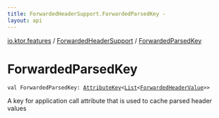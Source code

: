 ```yaml
---
title: ForwardedHeaderSupport.ForwardedParsedKey - 
layout: api
---
```


<div class='api-docs-breadcrumbs'><a href="../index.html">io.ktor.features</a> / <a href="index.html">ForwardedHeaderSupport</a> / <a href="./-forwarded-parsed-key.html">ForwardedParsedKey</a></div>

# ForwardedParsedKey

<div class="signature"><code><span class="keyword">val </span><span class="identifier">ForwardedParsedKey</span><span class="symbol">: </span><a href="../../io.ktor.util/-attribute-key/index.html"><span class="identifier">AttributeKey</span></a><span class="symbol">&lt;</span><a href="https://kotlinlang.org/api/latest/jvm/stdlib/kotlin.collections/-list/index.html"><span class="identifier">List</span></a><span class="symbol">&lt;</span><a href="-forwarded-header-value/index.html"><span class="identifier">ForwardedHeaderValue</span></a><span class="symbol">&gt;</span><span class="symbol">&gt;</span></code></div>

A key for application call attribute that is used to cache parsed header values

